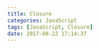 ```yaml
---
title: Closure
categories: JavaScript
tags: [JavaScript, Closure]
date: 2017-08-22 17:14:37
---
```

